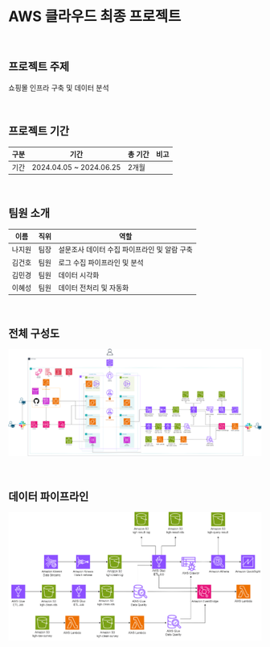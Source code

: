 
# AWS 클라우드 최종 프로젝트

<br>

## 프로젝트 주제
쇼핑몰 인프라 구축 및 데이터 분석

<br>

## 프로젝트 기간
| 구분 | 기간 | 총 기간 | 비고 |
| -- | -- | -- | -- |
| 기간 | 2024.04.05 ~ 2024.06.25 | 2개월 |  |


<br>

## 팀원 소개

| 이름   | 직위                  | 역할                       |
|---------|------------------------|-----------------------------|
|  나지원  | 팀장     | 설문조사 데이터 수집 파이프라인 및 알람 구축  |
| 김건호   | 팀원    | 로그 수집 파이프라인 및 분석         |
| 김민경   | 팀원   | 데이터 시각화            |
| 이혜성   | 팀원   | 데이터 전처리 및 자동화            |

<br>

## 전체 구성도
![플랫폼 구성도](img/Architecture.png)

<br>

## 데이터 파이프라인
![플랫폼 구성도](img/data%20pipeline.png)
